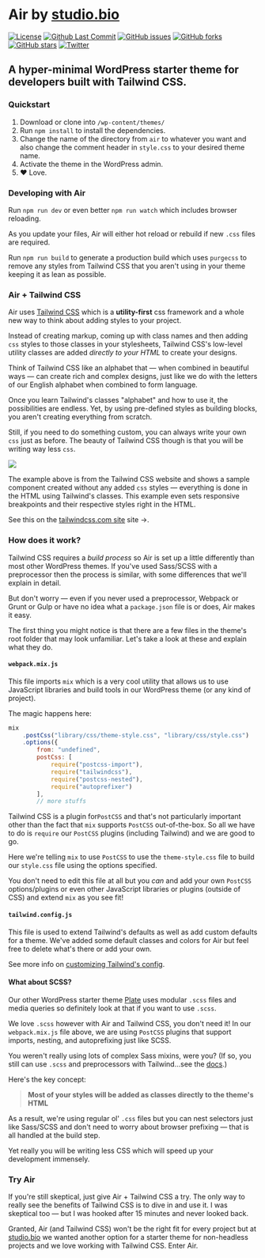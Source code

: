 # Air by [studio.bio](https://studio.bio/)

[![License](https://img.shields.io/github/license/joshuaiz/air)](https://img.shields.io/github/license/joshuaiz/air)
[![Github Last Commit](https://img.shields.io/github/last-commit/joshuaiz/air)]()
[![GitHub issues](https://img.shields.io/github/issues/joshuaiz/air)]()
[![GitHub forks](https://img.shields.io/github/forks/joshuaiz/air)](https://github.com/joshuaiz/plate/network)
[![GitHub stars](https://img.shields.io/github/stars/joshuaiz/air)](https://github.com/joshuaiz/air/stargazers)
[![Twitter](https://img.shields.io/twitter/follow/joshuaiz)](https://twitter.com/joshuaiz)

## A hyper-minimal WordPress starter theme for developers built with Tailwind CSS.

### Quickstart
1. Download or clone into `/wp-content/themes/`
2. Run `npm install` to install the dependencies.
3. Change the name of the directory from `air` to whatever you want and also change the comment header in `style.css` to your desired theme name.
4. Activate the theme in the WordPress admin.
5. ❤️ Love.

### Developing with Air
Run `npm run dev` or even better `npm run watch` which includes browser reloading.

As you update your files, Air will either hot reload or rebuild if new `.css` files are required.

Run `npm run build` to generate a production build which uses `purgecss` to remove any styles from Tailwind CSS that you aren't using in your theme keeping it as lean as possible.

### Air + Tailwind CSS
Air uses [Tailwind CSS](https://tailwindcss.com) which is a **utility-first** css framework and a whole new way to think about adding styles to your project.

Instead of creating markup, coming up with class names and then adding `css` styles to those classes in your stylesheets, Tailwind CSS's low-level utility classes are added _directly to your HTML_ to create your designs.

Think of Tailwind CSS like an alphabet that — when combined in beautiful ways — can create rich and complex designs, just like we do with the letters of our English alphabet when combined to form language.

Once you learn Tailwind's classes "alphabet" and how to use it, the possibilities are endless. Yet, by using pre-defined styles as building blocks, you aren't creating everything from scratch.

Still, if you need to do something custom, you can always write your own `css` just as before. The beauty of Tailwind CSS though is that you will be writing way less `css`. 

![](https:///studio.bio/images/tailwind1.png)

The example above is from the Tailwind CSS website and shows a sample component created without any added `css` styles — everything is done in the HTML using Tailwind's classes. This example even sets responsive breakpoints and their respective styles right in the HTML. 

See this on the [tailwindcss.com site](https://tailwindcss.com) site &rarr;.

### How does it work?
Tailwind CSS requires a _build process_ so Air is set up a little differently than most other WordPress themes. If you've used Sass/SCSS with a preprocessor then the process is similar, with some differences that we'll explain in detail.

But don't worry — even if you never used a preprocessor, Webpack or Grunt or Gulp or have no idea what a `package.json` file is or does, Air makes it easy.

The first thing you might notice is that there are a few files in the theme's root folder that may look unfamiliar. Let's take a look at these and explain what they do.

#### `webpack.mix.js`
This file imports `mix` which is a very cool utility that allows us to use JavaScript libraries and build tools in our WordPress theme (or any kind of project). 

The magic happens here:
```javascript
mix
    .postCss("library/css/theme-style.css", "library/css/style.css")
    .options({
        from: "undefined",
        postCss: [
            require("postcss-import"),
            require("tailwindcss"),
            require("postcss-nested"),
            require("autoprefixer")
        ],
        // more stuffs
```
Tailwind CSS is a plugin for`PostCSS` and that's not particularly important other than the fact that `mix` supports `PostCSS` out-of-the-box. So all we have to do is `require` our `PostCSS` plugins (including Tailwind) and we are good to go.

Here we're telling `mix` to use `PostCSS` to use the `theme-style.css` file to build our `style.css` file using the options specified.

You don't need to edit this file at all but you *can* and add your own `PostCSS` options/plugins or even other JavaScript libraries or plugins (outside of CSS) and extend `mix` as you see fit! 

#### `tailwind.config.js`
This file is used to extend Tailwind's defaults as well as add custom defaults for a theme. We've added some default classes and colors for Air but feel free to delete what's there or add your own.

See more info on [customizing Tailwind's config](https://tailwindcss.com/docs/configuration).

#### What about SCSS?
Our other WordPress starter theme [Plate](https://github.com/joshuaiz/plate) uses modular `.scss` files and media queries so definitely look at that if you want to use `.scss`.

We love `.scss` however with Air and Tailwind CSS, you don't need it! In our `webpack.mix.js` file above, we are using `PostCSS` plugins that support imports, nesting, and autoprefixing just like SCSS. 

You weren't really using lots of complex Sass mixins, were you? (If so, you still can use `.scss` and preprocessors with Tailwind...see the [docs](https://tailwindcss.com/docs/using-with-preprocessors).)

Here's the key concept:

> **Most of your styles will be added as classes directly to the theme's HTML**

As a result, we're using regular ol' `.css` files but you can nest selectors just like Sass/SCSS and don't need to worry about browser prefixing — that is all handled at the build step.

Yet really you will be writing less CSS which will speed up your development immensely. 

### Try Air
If you're still skeptical, just give Air + Tailwind CSS a try. The only way to really see the benefits of Tailwind CSS is to dive in and use it. I was skeptical too — but I was hooked after 15 minutes and never looked back.

Granted, Air (and Tailwind CSS) won't be the right fit for every project but at [studio.bio](https://studio.bio) we wanted another option for a starter theme for non-headless projects and we love working with Tailwind CSS. Enter Air.





